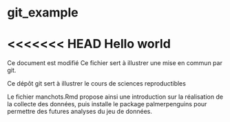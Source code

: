 # git_example

<<<<<<< HEAD
Hello world
=======
Ce document est modifié
Ce fichier sert à illustrer une mise en commun par git.

Ce dépôt git sert à illustrer le cours de sciences reproductibles

Le fichier manchots.Rmd propose ainsi une introduction sur la réalisation de la 
collecte des données, puis installe le package palmerpenguins pour permettre
des futures analyses du jeu de données.
